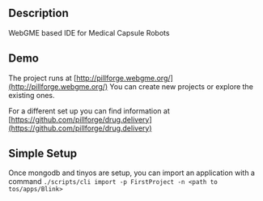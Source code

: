 ## Description
WebGME based IDE for Medical Capsule Robots

## Demo
The project runs at [http://pillforge.webgme.org/](http://pillforge.webgme.org/)
You can create new projects or explore the existing ones.

For a different set up you can find information at [https://github.com/pillforge/drug.delivery](https://github.com/pillforge/drug.delivery)

## Simple Setup
Once mongodb and tinyos are setup, you can import an application with a command
```./scripts/cli import -p FirstProject -n <path to tos/apps/Blink>```
